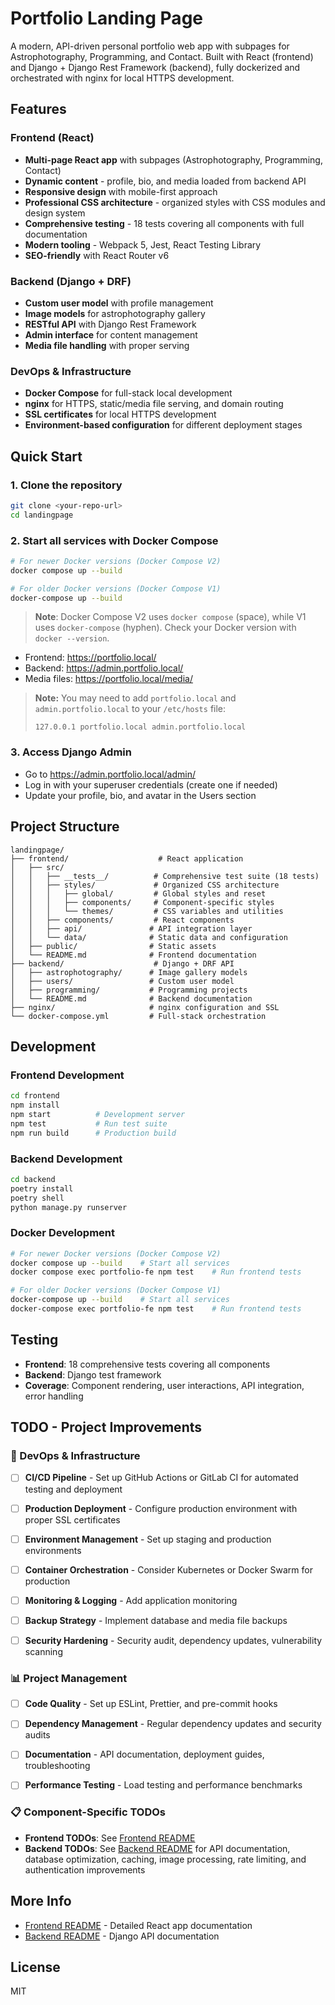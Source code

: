 # Portfolio Landing Page

A modern, API-driven personal portfolio web app with subpages for Astrophotography, Programming, and Contact. Built with React (frontend) and Django + Django Rest Framework (backend), fully dockerized and orchestrated with nginx for local HTTPS development.

## Features

### Frontend (React)
- **Multi-page React app** with subpages (Astrophotography, Programming, Contact)
- **Dynamic content** - profile, bio, and media loaded from backend API
- **Responsive design** with mobile-first approach
- **Professional CSS architecture** - organized styles with CSS modules and design system
- **Comprehensive testing** - 18 tests covering all components with full documentation
- **Modern tooling** - Webpack 5, Jest, React Testing Library
- **SEO-friendly** with React Router v6

### Backend (Django + DRF)
- **Custom user model** with profile management
- **Image models** for astrophotography gallery
- **RESTful API** with Django Rest Framework
- **Admin interface** for content management
- **Media file handling** with proper serving

### DevOps & Infrastructure
- **Docker Compose** for full-stack local development
- **nginx** for HTTPS, static/media file serving, and domain routing
- **SSL certificates** for local HTTPS development
- **Environment-based configuration** for different deployment stages

## Quick Start

### 1. Clone the repository
```sh
git clone <your-repo-url>
cd landingpage
```

### 2. Start all services with Docker Compose
```sh
# For newer Docker versions (Docker Compose V2)
docker compose up --build

# For older Docker versions (Docker Compose V1)
docker-compose up --build
```

> **Note**: Docker Compose V2 uses `docker compose` (space), while V1 uses `docker-compose` (hyphen). Check your Docker version with `docker --version`.
- Frontend: https://portfolio.local/
- Backend: https://admin.portfolio.local/
- Media files: https://portfolio.local/media/

> **Note:** You may need to add `portfolio.local` and `admin.portfolio.local` to your `/etc/hosts` file:
> ```
> 127.0.0.1 portfolio.local admin.portfolio.local
> ```

### 3. Access Django Admin
- Go to https://admin.portfolio.local/admin/
- Log in with your superuser credentials (create one if needed)
- Update your profile, bio, and avatar in the Users section

## Project Structure

```
landingpage/
├── frontend/                    # React application
│   ├── src/
│   │   ├── __tests__/          # Comprehensive test suite (18 tests)
│   │   ├── styles/             # Organized CSS architecture
│   │   │   ├── global/         # Global styles and reset
│   │   │   ├── components/     # Component-specific styles
│   │   │   └── themes/         # CSS variables and utilities
│   │   ├── components/         # React components
│   │   ├── api/               # API integration layer
│   │   └── data/              # Static data and configuration
│   ├── public/                # Static assets
│   └── README.md              # Frontend documentation
├── backend/                    # Django + DRF API
│   ├── astrophotography/      # Image gallery models
│   ├── users/                 # Custom user model
│   ├── programming/           # Programming projects
│   └── README.md              # Backend documentation
├── nginx/                     # nginx configuration and SSL
└── docker-compose.yml         # Full-stack orchestration
```

## Development

### Frontend Development
```bash
cd frontend
npm install
npm start          # Development server
npm test           # Run test suite
npm run build      # Production build
```

### Backend Development
```bash
cd backend
poetry install
poetry shell
python manage.py runserver
```

### Docker Development
```bash
# For newer Docker versions (Docker Compose V2)
docker compose up --build    # Start all services
docker compose exec portfolio-fe npm test    # Run frontend tests

# For older Docker versions (Docker Compose V1)
docker-compose up --build    # Start all services
docker-compose exec portfolio-fe npm test    # Run frontend tests
```

## Testing
- **Frontend**: 18 comprehensive tests covering all components
- **Backend**: Django test framework
- **Coverage**: Component rendering, user interactions, API integration, error handling

## TODO - Project Improvements

### 🚀 DevOps & Infrastructure
- [ ] **CI/CD Pipeline** - Set up GitHub Actions or GitLab CI for automated testing and deployment
- [ ] **Production Deployment** - Configure production environment with proper SSL certificates
- [ ] **Environment Management** - Set up staging and production environments
- [ ] **Container Orchestration** - Consider Kubernetes or Docker Swarm for production
- [ ] **Monitoring & Logging** - Add application monitoring
- [ ] **Backup Strategy** - Implement database and media file backups
- [ ] **Security Hardening** - Security audit, dependency updates, vulnerability scanning


### 📊 Project Management
- [ ] **Code Quality** - Set up ESLint, Prettier, and pre-commit hooks
- [ ] **Dependency Management** - Regular dependency updates and security audits
- [ ] **Documentation** - API documentation, deployment guides, troubleshooting
- [ ] **Performance Testing** - Load testing and performance benchmarks


### 📋 Component-Specific TODOs
- **Frontend TODOs**: See [Frontend README](frontend/README.md#-todo--future-improvements)
- **Backend TODOs**: See [Backend README](backend/README.md) for API documentation, database optimization, caching, image processing, rate limiting, and authentication improvements

## More Info
- [Frontend README](frontend/README.md) - Detailed React app documentation
- [Backend README](backend/README.md) - Django API documentation

## License
MIT 